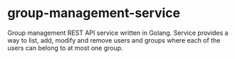 # group-management-service
Group management REST API service written in Golang. Service provides a way to list, add, modify and remove users and groups where each of the users can belong to at most one group.

